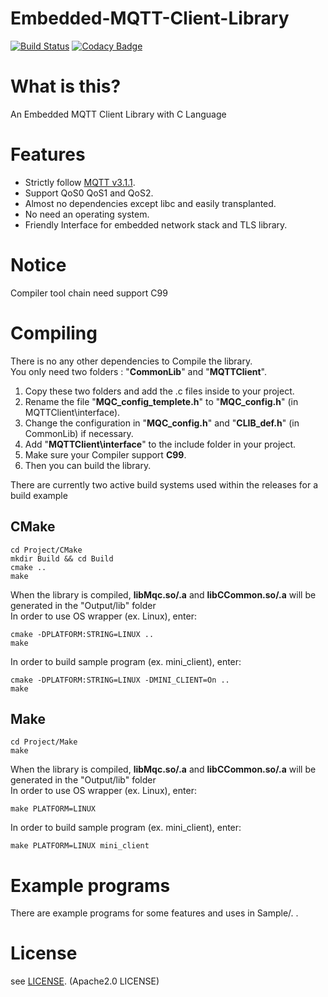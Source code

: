 # Embedded-MQTT-Client-Library

[![Build Status](https://travis-ci.com/otakann/Embedded-MQTT-Client-Library.svg?branch=master)](https://travis-ci.com/otakann/Embedded-MQTT-Client-Library)
[![Codacy Badge](https://api.codacy.com/project/badge/Grade/4391203ee05e479d9cefa372f8767e26)](https://www.codacy.com/app/otakann/Embedded-MQTT-Client-Library?utm_source=github.com&amp;utm_medium=referral&amp;utm_content=otakann/Embedded-MQTT-Client-Library&amp;utm_campaign=Badge_Grade)

# What is this?
An Embedded MQTT Client Library with C Language

# Features
* Strictly follow [MQTT v3.1.1](http://docs.oasis-open.org/mqtt/mqtt/v3.1.1/os/mqtt-v3.1.1-os.html).
* Support QoS0 QoS1 and QoS2.
* Almost no dependencies except libc and easily transplanted.
* No need an operating system.
* Friendly Interface for embedded network stack and TLS library.

# Notice
Compiler tool chain need support C99 

# Compiling
There is no any other dependencies to Compile the library.  
You only need two folders : "**CommonLib**" and "**MQTTClient**".
1. Copy these two folders and add the .c files inside to your project.
2. Rename the file "**MQC_config_templete.h**" to "**MQC_config.h**" (in MQTTClient\interface).
3. Change the configuration in "**MQC_config.h**" and "**CLIB_def.h**" (in CommonLib) if necessary.
4. Add "**MQTTClient\interface**" to the include folder in your project.
5. Make sure your Compiler support **C99**.
6. Then you can build the library.

There are currently two active build systems used within the releases for a build example
## CMake
```
cd Project/CMake
mkdir Build && cd Build
cmake ..
make
```
When the library is compiled, **libMqc.so/.a** and **libCCommon.so/.a** will be generated in the "Output/lib" folder  
In order to use OS wrapper (ex. Linux), enter:  
```
cmake -DPLATFORM:STRING=LINUX ..
make
```
In order to build sample program (ex. mini_client), enter: 
```
cmake -DPLATFORM:STRING=LINUX -DMINI_CLIENT=On ..
make
```
## Make
```
cd Project/Make
make
```
When the library is compiled, **libMqc.so/.a** and **libCCommon.so/.a** will be generated in the "Output/lib" folder  
In order to use OS wrapper (ex. Linux), enter:  
```
make PLATFORM=LINUX
```
In order to build sample program (ex. mini_client), enter: 
```
make PLATFORM=LINUX mini_client
```

# Example programs
There are example programs for some features and uses in Sample/. .  

# License
see [LICENSE](./LICENSE). (Apache2.0 LICENSE)
